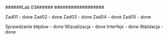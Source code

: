 ######Lab 03######
##################

Zad01 - done
Zad02 - done
Zad03 - done
Zad04 - done
Zad05 - done

Sprawdzanie błędow - done
Wizualizacja - done
Interfejs - done
Walidacja - done
